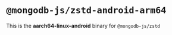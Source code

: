 # `@mongodb-js/zstd-android-arm64`

This is the **aarch64-linux-android** binary for `@mongodb-js/zstd`
